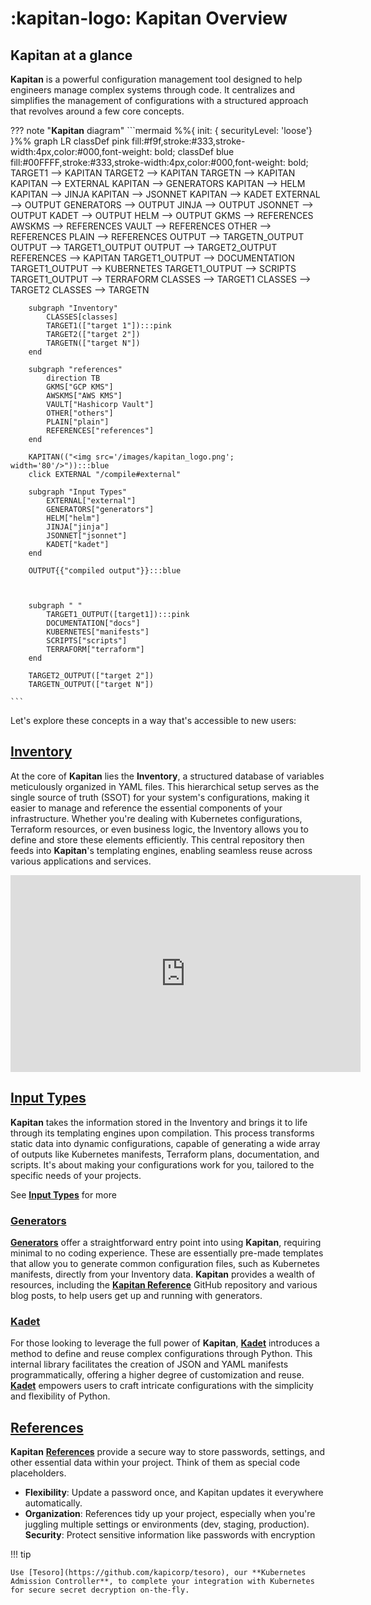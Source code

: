 # :kapitan-logo: **Kapitan Overview**

## **Kapitan** at a glance

**Kapitan** is a powerful configuration management tool designed to help engineers manage complex systems through code. It centralizes and simplifies the management of configurations with a structured approach that revolves around a few core concepts. 

??? note "**Kapitan** diagram"
    ```mermaid
    %%{ init: { securityLevel: 'loose'} }%%
    graph LR
        classDef pink fill:#f9f,stroke:#333,stroke-width:4px,color:#000,font-weight: bold;
        classDef blue fill:#00FFFF,stroke:#333,stroke-width:4px,color:#000,font-weight: bold;
        TARGET1 --> KAPITAN
        TARGET2 --> KAPITAN
        TARGETN --> KAPITAN
        KAPITAN --> EXTERNAL
        KAPITAN --> GENERATORS
        KAPITAN --> HELM
        KAPITAN --> JINJA
        KAPITAN --> JSONNET
        KAPITAN --> KADET
        EXTERNAL --> OUTPUT
        GENERATORS --> OUTPUT
        JINJA --> OUTPUT
        JSONNET --> OUTPUT
        KADET --> OUTPUT
        HELM --> OUTPUT
        GKMS --> REFERENCES
        AWSKMS --> REFERENCES
        VAULT --> REFERENCES
        OTHER --> REFERENCES
        PLAIN --> REFERENCES
        OUTPUT --> TARGETN_OUTPUT
        OUTPUT --> TARGET1_OUTPUT 
        OUTPUT --> TARGET2_OUTPUT 
        REFERENCES --> KAPITAN
        TARGET1_OUTPUT --> DOCUMENTATION 
        TARGET1_OUTPUT --> KUBERNETES
        TARGET1_OUTPUT --> SCRIPTS 
        TARGET1_OUTPUT --> TERRAFORM
        CLASSES --> TARGET1
        CLASSES --> TARGET2
        CLASSES --> TARGETN

        subgraph "Inventory"
            CLASSES[classes]
            TARGET1(["target 1"]):::pink
            TARGET2(["target 2"])
            TARGETN(["target N"])
        end

        subgraph "references"
            direction TB
            GKMS["GCP KMS"]
            AWSKMS["AWS KMS"]
            VAULT["Hashicorp Vault"]
            OTHER["others"]
            PLAIN["plain"]
            REFERENCES["references"]
        end

        KAPITAN(("<img src='/images/kapitan_logo.png'; width='80'/>")):::blue
        click EXTERNAL "/compile#external"

        subgraph "Input Types" 
            EXTERNAL["external"]
            GENERATORS["generators"]
            HELM["helm"]
            JINJA["jinja"]
            JSONNET["jsonnet"]
            KADET["kadet"]
        end

        OUTPUT{{"compiled output"}}:::blue



        subgraph " "
            TARGET1_OUTPUT([target1]):::pink
            DOCUMENTATION["docs"]
            KUBERNETES["manifests"]
            SCRIPTS["scripts"]
            TERRAFORM["terraform"]
        end
        
        TARGET2_OUTPUT(["target 2"])
        TARGETN_OUTPUT(["target N"])

    ```

Let's explore these concepts in a way that's accessible to new users:

## [**Inventory**](/pages/inventory/introduction/)

At the core of **Kapitan** lies the **Inventory**, a structured database of variables meticulously organized in YAML files. 
This hierarchical setup serves as the single source of truth (SSOT) for your system's configurations, making it easier to manage and reference the essential components of your infrastructure. Whether you're dealing with Kubernetes configurations, Terraform resources, or even business logic, the Inventory allows you to define and store these elements efficiently. This central repository then feeds into **Kapitan**'s templating engines, enabling seamless reuse across various applications and services.

<iframe width="560" height="315" src="https://www.youtube.com/embed/M81qU94FCLQ?si=SGlQG-gP2mmA1n9b" title="YouTube video player" frameborder="0" allow="accelerometer; autoplay; clipboard-write; encrypted-media; gyroscope; picture-in-picture; web-share" allowfullscreen></iframe>

## [**Input Types**](/pages/input_types/introduction/)

**Kapitan** takes the information stored in the Inventory and brings it to life through its templating engines upon compilation. This process transforms static data into dynamic configurations, capable of generating a wide array of outputs like Kubernetes manifests, Terraform plans, documentation, and scripts. It's about making your configurations work for you, tailored to the specific needs of your projects.

See [**Input Types**](/pages/input_types/introduction/) for more

### [**Generators**](https://generators.kapitan.dev)

[**Generators**](https://generators.kapitan.dev) offer a straightforward entry point into using **Kapitan**, requiring minimal to no coding experience. These are essentially pre-made templates that allow you to generate common configuration files, such as Kubernetes manifests, directly from your Inventory data. **Kapitan** provides a wealth of resources, including the [**Kapitan Reference**](https://github.com/kapicorp/kapitan-reference) GitHub repository and various blog posts, to help users get up and running with generators.

### [**Kadet**](https://github.com/kapicorp/kapitan-reference)

For those looking to leverage the full power of **Kapitan**, [**Kadet**](https://github.com/kapicorp/kapitan-reference) introduces a method to define and reuse complex configurations through Python. This internal library facilitates the creation of JSON and YAML manifests programmatically, offering a higher degree of customization and reuse. [**Kadet**](https://github.com/kapicorp/kapitan-reference) empowers users to craft intricate configurations with the simplicity and flexibility of Python.

## [**References**](/references)

**Kapitan** [**References**](/references) provide a secure way to store passwords, settings, and other essential data within your project. Think of them as special code placeholders.

* **Flexibility**: Update a password once, and Kapitan updates it everywhere automatically.
* **Organization**: References tidy up your project, especially when you're juggling multiple settings or environments (dev, staging, production).
**Security**: Protect sensitive information like passwords with encryption

!!! tip

    Use [Tesoro](https://github.com/kapicorp/tesoro), our **Kubernetes Admission Controller**, to complete your integration with Kubernetes for secure secret decryption on-the-fly.
